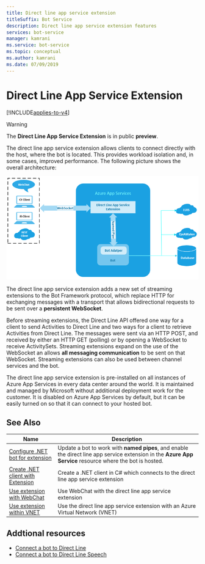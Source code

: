 ```yaml
---
title: Direct line app service extension
titleSuffix: Bot Service
description: Direct line app service extension features
services: bot-service
manager: kamrani
ms.service: bot-service
ms.topic: conceptual
ms.author: kamrani 
ms.date: 07/09/2019
---
```


# Direct Line App Service Extension

[!INCLUDE[applies-to-v4](includes/applies-to.md)]

> [!WARNING]
> The **Direct Line App Service Extension** is in public **preview**.  

The direct line app service extension allows clients to connect directly with the host, where the bot is located. This provides workload isolation and, in some cases, improved performance. The following picture shows the overall architecture:

![Direct line extension architecture](./media/channels/direct-line-extension-architecture.png)

The direct line app service extension adds a new set of streaming extensions to the Bot Framework protocol, which replace HTTP for exchanging messages with a transport that allows bidirectional requests to be sent over a **persistent WebSocket**.

Before streaming extensions, the Direct Line API offered one way for a client to send Activities to Direct Line and two ways for a client to retrieve Activities from Direct Line. The messages were sent via an HTTP POST, and received by either an HTTP GET (polling) or by opening a WebSocket to receive ActivitySets.
Streaming extensions expand on the use of the WebSocket an allows **all messaging communication** to be sent on that WebSocket. Streaming extensions can also be used between channel services and the bot.

The direct line app service extension is pre-installed on all instances of Azure App Services in every data center around the world. It is maintained and managed by Microsoft without additional deployment work for the customer. It is disabled on Azure App Services by default, but it can be easily turned on so that it can connect to your hosted bot.


## See Also

|Name|Description|
|---|---|
|[Configure .NET bot for extension](bot-service-channel-directline-extension-net-bot.md)|Update a bot to work with **named pipes**, and enable the direct line app service extension in the **Azure App Service** resource where the bot is hosted.  |
|[Create .NET client with Extension](bot-service-channel-directline-extension-net-client.md)|Create a .NET client in C# which connects to the direct line app service extension|
|[Use extension with WebChat](bot-service-channel-directline-extension-webchat-client.md)|Use WebChat with the direct line app service extension|
|[Use extension within VNET](bot-service-channel-directline-extension-vnet.md)|Use the direct line app service extension with an Azure Virtual Network (VNET)|

## Addtional resources

- [Connect a bot to Direct Line](bot-service-channel-connect-directline.md)
- [Connect a bot to Direct Line Speech](bot-service-channel-connect-directlinespeech.md)
